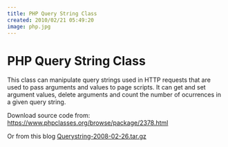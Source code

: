 ```yaml
---
title: PHP Query String Class
created: 2010/02/21 05:49:20
image: php.jpg
---
```


# PHP Query String Class

This class can manipulate query strings used in HTTP requests that are used to pass arguments and values to page scripts. It can get and set argument values, delete arguments and count the number of ocurrences in a given query string. 

Download source code from: <https://www.phpclasses.org/browse/package/2378.html> 

Or from this blog [Querystring-2008-02-26.tar.gz](https://www.olafrv.com/wp-content/uploads/2010/02/querystring-2008-02-26.tar.gz)